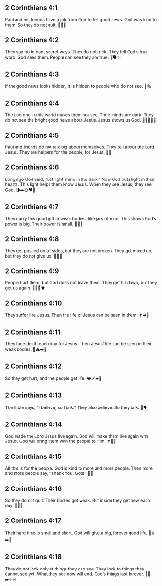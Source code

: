 ## 2 Corinthians 4:1
Paul and his friends have a job from God to tell good news. God was kind to them. So they do not quit. 💌💪🙏
## 2 Corinthians 4:2
They say no to bad, secret ways. They do not trick. They tell God’s true word. God sees them. People can see they are true. 👀🗣️✨
## 2 Corinthians 4:3
If the good news looks hidden, it is hidden to people who do not see. 🙈🗞️
## 2 Corinthians 4:4
The bad one in this world makes them not see. Their minds are dark. They do not see the bright good news about Jesus. Jesus shows us God. 😶‍🌫️🚫💡👑
## 2 Corinthians 4:5
Paul and friends do not talk big about themselves. They tell about the Lord Jesus. They are helpers for the people, for Jesus. 🙏🤝
## 2 Corinthians 4:6
Long ago God said, “Let light shine in the dark.” Now God puts light in their hearts. This light helps them know Jesus. When they see Jesus, they see God. 🌗➡️🌞❤️👀
## 2 Corinthians 4:7
They carry this good gift in weak bodies, like jars of mud. This shows God’s power is big. Their power is small. 🏺💡💪
## 2 Corinthians 4:8
They get pushed on all sides, but they are not broken. They get mixed up, but they do not give up. 🔄💥💗
## 2 Corinthians 4:9
People hurt them, but God does not leave them. They get hit down, but they get up again. 🚶‍♂️🙏⬆️
## 2 Corinthians 4:10
They suffer like Jesus. Then the life of Jesus can be seen in them. ✝️➡️💖
## 2 Corinthians 4:11
They face death each day for Jesus. Then Jesus’ life can be seen in their weak bodies. 📅⚠️➡️💖
## 2 Corinthians 4:12
So they get hurt, and the people get life. ❤️‍🩹➡️💚
## 2 Corinthians 4:13
The Bible says, “I believe, so I talk.” They also believe. So they talk. 📖🗣️
## 2 Corinthians 4:14
God made the Lord Jesus live again. God will make them live again with Jesus. God will bring them with the people to Him. ✝️🌅🤝
## 2 Corinthians 4:15
All this is for the people. God is kind to more and more people. Then more and more people say, “Thank You, God!” 🙌💝
## 2 Corinthians 4:16
So they do not quit. Their bodies get weak. But inside they get new each day. 🌄💪💗
## 2 Corinthians 4:17
Their hard time is small and short. God will give a big, forever good life. 🎁⏳➡️🌟
## 2 Corinthians 4:18
They do not look only at things they can see. They look to things they cannot see yet. What they see now will end. God’s things last forever. 👀🚫➡️✨♾️
